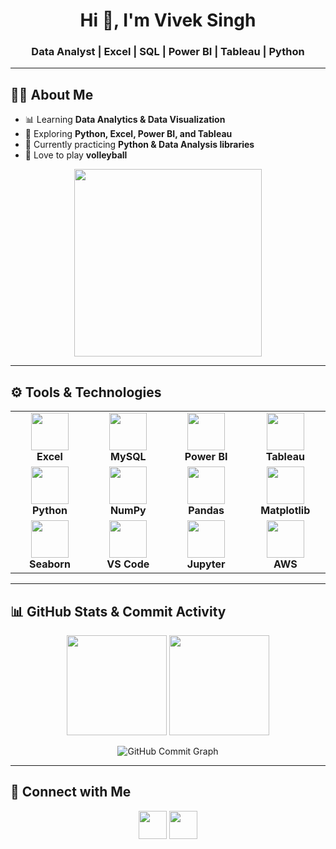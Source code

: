 <h1 align="center">Hi 👋, I'm Vivek Singh</h1>
<h3 align="center">Data Analyst | Excel | SQL | Power BI | Tableau | Python</h3>

---

## 🙋‍♂️ About Me  
- 📊 Learning **Data Analytics & Data Visualization**  
- 🐍 Exploring **Python, Excel, Power BI, and Tableau**  
- 🚀 Currently practicing **Python & Data Analysis libraries**  
- 🏐 Love to play **volleyball**  

<p align="center">
  <img src="https://raw.githubusercontent.com/rahulbanerjee26/githubProfileReadmeGenerator/main/gifs/data.gif" width="300"/>
</p>

---

## ⚙️ Tools & Technologies  

<div align="center">

<table>
  <tr>
    <td align="center" width="120"><img src="https://img.icons8.com/color/60/microsoft-excel-2019--v1.png" width="60"/><br><b>Excel</b></td>
    <td align="center" width="120"><img src="https://cdn.jsdelivr.net/gh/devicons/devicon/icons/mysql/mysql-original.svg" width="60"/><br><b>MySQL</b></td>
    <td align="center" width="120"><img src="https://img.icons8.com/color/60/power-bi.png" width="60"/><br><b>Power BI</b></td>
    <td align="center" width="120"><img src="https://img.icons8.com/color/60/tableau-software.png" width="60"/><br><b>Tableau</b></td>
  </tr>
  <tr>
    <td align="center" width="120"><img src="https://cdn.jsdelivr.net/gh/devicons/devicon/icons/python/python-original.svg" width="60"/><br><b>Python</b></td>
    <td align="center" width="120"><img src="https://cdn.jsdelivr.net/gh/devicons/devicon/icons/numpy/numpy-original.svg" width="60"/><br><b>NumPy</b></td>
    <td align="center" width="120"><img src="https://cdn.jsdelivr.net/gh/devicons/devicon/icons/pandas/pandas-original.svg" width="60"/><br><b>Pandas</b></td>
    <td align="center" width="120"><img src="https://matplotlib.org/stable/_static/logo2.svg" width="60"/><br><b>Matplotlib</b></td>
  </tr>
  <tr>
    <td align="center" width="120"><img src="https://seaborn.pydata.org/_images/logo-mark-lightbg.svg" width="60"/><br><b>Seaborn</b></td>
    <td align="center" width="120"><img src="https://cdn.jsdelivr.net/gh/devicons/devicon/icons/vscode/vscode-original.svg" width="60"/><br><b>VS Code</b></td>
    <td align="center" width="120"><img src="https://cdn.jsdelivr.net/gh/devicons/devicon/icons/jupyter/jupyter-original.svg" width="60"/><br><b>Jupyter</b></td>
    <td align="center" width="120"><img src="https://img.icons8.com/color/60/amazon-web-services.png" width="60"/><br><b>AWS</b></td>
  </tr>
</table>

</div>

---

## 📊 GitHub Stats & Commit Activity

<p align="center">
  <img src="https://github-readme-stats.vercel.app/api?username=viveksingh052&show_icons=true&theme=radical" height="160" />
  <img src="https://github-readme-streak-stats.herokuapp.com/?user=viveksingh052&theme=radical" height="160" />
</p>

<!-- Commit-only graph -->
<p align="center">
  <img src="https://github-readme-activity-graph.vercel.app/graph?username=viveksingh052&custom_title=Commit%20Activity&hide=issues,prs&theme=react-dark" alt="GitHub Commit Graph" />
</p>

---

## 🤝 Connect with Me  
<p align="center">
  <a href="https://www.linkedin.com/in/viveksingh52/"><img src="https://cdn.jsdelivr.net/gh/devicons/devicon/icons/linkedin/linkedin-original.svg" width="45" height="45" /></a>
  <a href="mailto:vivekvs2927@gmail.com"><img src="https://img.icons8.com/color/48/gmail.png" width="45" height="45" /></a>
</p>
